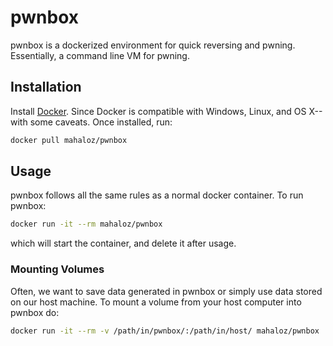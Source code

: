 # pwnbox
pwnbox is a dockerized environment for quick reversing and pwning. Essentially, a command line VM for pwning. 

## Installation
Install [Docker](https://docs.docker.com/v17.12/install/).
Since Docker is compatible with Windows, Linux, and OS X--with some caveats.
Once installed, run:
```bash
docker pull mahaloz/pwnbox
```

## Usage
pwnbox follows all the same rules as a normal docker container.
To run pwnbox:
```bash
docker run -it --rm mahaloz/pwnbox
```
which will start the container, and delete it after usage.

### Mounting Volumes
Often, we want to save data generated in pwnbox or simply use data stored on our host machine.
To mount a volume from your host computer into pwnbox do:
```bash
docker run -it --rm -v /path/in/pwnbox/:/path/in/host/ mahaloz/pwnbox
``` 


